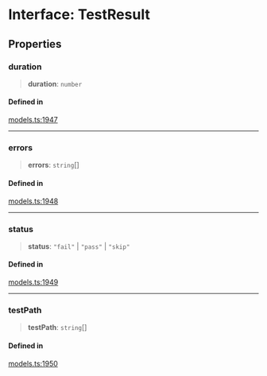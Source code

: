 # Interface: TestResult

## Properties

### duration

> **duration**: `number`

#### Defined in

[models.ts:1947](https://github.com/live-codes/livecodes/blob/b06e53d11f89bb42b0b22b8d86e82047ad153098/src/sdk/models.ts#L1947)

***

### errors

> **errors**: `string`[]

#### Defined in

[models.ts:1948](https://github.com/live-codes/livecodes/blob/b06e53d11f89bb42b0b22b8d86e82047ad153098/src/sdk/models.ts#L1948)

***

### status

> **status**: `"fail"` \| `"pass"` \| `"skip"`

#### Defined in

[models.ts:1949](https://github.com/live-codes/livecodes/blob/b06e53d11f89bb42b0b22b8d86e82047ad153098/src/sdk/models.ts#L1949)

***

### testPath

> **testPath**: `string`[]

#### Defined in

[models.ts:1950](https://github.com/live-codes/livecodes/blob/b06e53d11f89bb42b0b22b8d86e82047ad153098/src/sdk/models.ts#L1950)